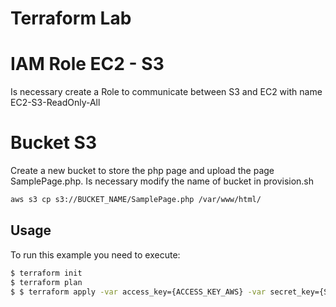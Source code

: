 # Terraform Lab


# IAM Role EC2 - S3

Is necessary create a Role to communicate between S3 and EC2 with name EC2-S3-ReadOnly-All

# Bucket S3

Create a new bucket to store the php page and upload the page SamplePage.php. Is necessary modify the name of bucket in provision.sh

```bash
aws s3 cp s3://BUCKET_NAME/SamplePage.php /var/www/html/
```

## Usage

To run this example you need to execute:

```bash
$ terraform init
$ terraform plan
$ $ terraform apply -var access_key={ACCESS_KEY_AWS} -var secret_key={SECRET_KEY_AWS} -var database_password={DATABASE_PASSWORD}
```
